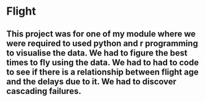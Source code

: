 # Flight
## This project was for one of my module where we were required to used python and r programming to visualise the data. We had to figure the best times to fly using the data. We had to had to code to see if there is a relationship between flight age and the delays due to it. We had to discover cascading failures. 
